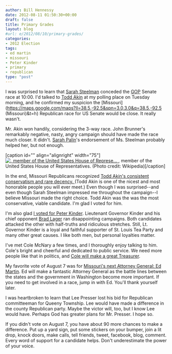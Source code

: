 ```yaml
---
author: Bill Hennessy
date: 2012-08-11 01:50:30+00:00
draft: false
title: Primary Grades
layout: blog
#url: e/2012/08/10/primary-grades/
categories:
- 2012 Election
tags:
- ed martin
- missouri
- Peter Kinder
- primary
- republican
type: "post"
---
```


I was surprised to learn that [Sarah Steelman](https://sarahsteelman.com/) conceded the [GOP](https://www.gop.com/) Senate race at 10:00. I'd talked to [Todd Akin](https://en.wikipedia.org/wiki/Todd_Akin) at my polling place on Tuesday morning, and he confirmed my suspicion the [Missouri](https://maps.google.com/maps?ll=38.5,-92.5&spn=3.0,3.0&q=38.5,-92.5 (Missouri)&t=h) Republican race for US Senate would be close. It really wasn't.

Mr. Akin won handily, considering the 3-way race. John Brunner's remarkably negative, nasty, angry campaign should have made the race much closer. It didn't. [Sarah Palin](https://www.break.com/topics/sarah-palin-gaffes)'s endorsement of Ms. Steelman probably helped her, but not enough.

[caption id="" align="alignright" width="75"][![, member of the United States House of Represe...](https://upload.wikimedia.org/wikipedia/commons/thumb/d/dd/Todd_Akin%2C_official_109th_Congress_photo.jpg/75px-Todd_Akin%2C_official_109th_Congress_photo.jpg)
](https://commons.wikipedia.org/wiki/File:Todd_Akin%2C_official_109th_Congress_photo.jpg) , member of the United States House of Representatives. (Photo credit: Wikipedia)[/caption]

In the end, Missouri Republicans recognized [Todd Akin's consistent conservatism and rare decency. ](https://www.akin.org/)(Todd Akin is one of the nicest and most honorable people you will ever meet.) Even though I was surprised--and even though Sarah Steelman impressed me throughout the campaign--I believe Missouri made the right choice. Todd Akin was the was the most conservative, viable candidate. I'm glad I voted for him.



I'm also glad [I voted for Peter Kinder](https://peterkinder.com/). Lieutenant Governor Kinder and his chief opponent [Brad Lager](https://en.wikipedia.org/wiki/Brad_Lager) ran disappointing campaigns. Both candidates attacked the other with half-truths and ridiculous stretches. Still, Lt. Governor Kinder is a loyal and faithful supporter of St. Louis Tea Party and many other great causes. I like both men, but personal loyalties matter.

I've met Cole McNary a few times, and I thoroughly enjoy talking to him. Cole's bright and cheerful and dedicated to public service. We need more people like that in politics, and [Cole will make a great Treasurer](https://colemcnary.com/).


My favorite vote of August 7 was for [Missouri's next Attorney General: Ed Martin](https://edmartinformissouri.com/). Ed will make a fantastic Attorney General as the battle lines between the states and the government in Washington become more important. If you need to get involved in a race, jump in with Ed. You'll thank yourself later.

I was heartbroken to learn that Lee Presser lost his bid for Republican committeeman for Queeny Township. Lee would have made a difference in the county Republican party. Maybe the victor will, too, but I know Lee would have. Perhaps God has greater plans for Mr. Presser. I hope so.

If you didn't vote on August 7, you have about 90 more chances to make a difference. Put up a yard sign, put some stickers on your bumper, join a lit drop, knock doors, make calls, tell friends, tweet, facebook, blog, comment. Every word of support for a candidate helps. Don't underestimate the power of your voice.
